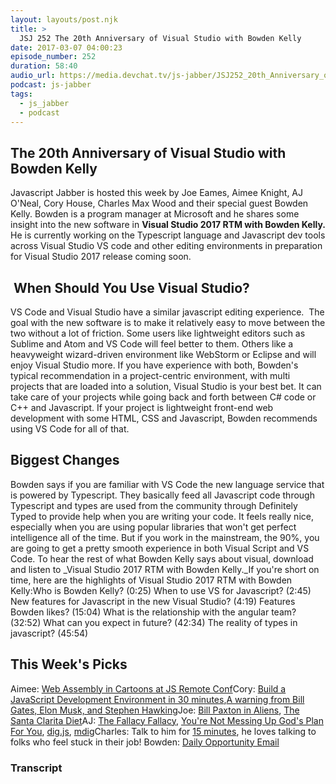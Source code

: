 ```yaml
---
layout: layouts/post.njk
title: >
  JSJ 252 The 20th Anniversary of Visual Studio with Bowden Kelly
date: 2017-03-07 04:00:23
episode_number: 252
duration: 58:40
audio_url: https://media.devchat.tv/js-jabber/JSJ252_20th_Anniversary_of_Visual_Studio_with_Bowden_Kelly_.mp3
podcast: js-jabber
tags:
  - js_jabber
  - podcast
---
```


## The 20th Anniversary of Visual Studio with Bowden Kelly

Javascript Jabber is hosted this week by Joe Eames, Aimee Knight, AJ O'Neal, Cory&nbsp;House, Charles Max Wood and their&nbsp;special guest Bowden Kelly. Bowden is a program manager at Microsoft and he shares some insight into the new software in **Visual Studio 2017 RTM with Bowden Kelly.** He is currently working on the Typescript language and Javascript dev tools across Visual Studio VS code and other editing environments in preparation for Visual Studio 2017 release coming soon.

## &nbsp;When Should You Use Visual Studio?

VS Code and Visual Studio have a similar javascript editing experience. &nbsp;The goal with the new software is to make it relatively easy to move between the two without a lot of friction. Some users like lightweight editors such as Sublime and Atom and VS Code will feel better to them. Others like a heavyweight wizard-driven environment like WebStorm or Eclipse and will enjoy Visual Studio more. If you have experience with both, Bowden's typical recommendation in a project-centric environment, with multi projects that are loaded into a solution, Visual Studio is your best bet. It can take care of your projects while going back and forth between C# code or C++ and Javascript. If your project is lightweight front-end web development with some HTML, CSS and Javascript, Bowden recommends using VS Code for all of that.

## Biggest Changes

Bowden says if you are familiar with VS Code the new language service that is powered by Typescript. They basically feed&nbsp;all Javascript code through Typescript and types are used from the community through Definitely Typed to provide&nbsp;help when you are writing your code. It feels really nice, especially when you are using popular libraries that won't get perfect intelligence all of the time. But if you work in the mainstream, the 90%, you are going to get a pretty smooth experience in both Visual Script and VS Code. To hear the rest of what Bowden Kelly says about visual, download and listen to \_Visual Studio 2017 RTM with Bowden Kelly.\_If you're short on time, here are the highlights of Visual Studio 2017 RTM with Bowden Kelly:Who is Bowden Kelly? (0:25) When to use VS for Javascript? (2:45) New features for Javascript in the new Visual Studio? (4:19) Features Bowden likes? (15:04) What is the relationship with the angular team? (32:52) What can you expect in future? (42:34) The reality of types in javascript? (45:54)

## This Week's Picks

Aimee: [Web&nbsp;Assembly in Cartoons at JS Remote Conf](https://hacks.mozilla.org/2017/02/a-cartoon-intro-to-webassembly/)Cory:&nbsp;[Build a JavaScript Development Environment in 30&nbsp;minutes](https://channel9.msdn.com/Events/Seth-on-the-Road/Codemash-2017/Build-a-JavaScript-Development-Environment-in-30-minutes?utm_content=buffer8d665&utm_medium=social&utm_source=twitter.com&utm_campaign=buffer),[A warning from Bill Gates, Elon Musk, and Stephen&nbsp;Hawking](https://medium.freecodecamp.com/bill-gates-and-elon-musk-just-warned-us-about-the-one-thing-politicians-are-too-scared-to-talk-8db9815fd398#.cd7kk78dz)Joe: [Bill Paxton in Aliens](https://www.imdb.com/title/tt0090605/), [The Santa Clarita Diet](https://www.imdb.com/title/tt5580540/)AJ: [The Fallacy Fallacy](https://www.facebook.com/photo.php?fbid=10154605669894051&set=p.10154605669894051&type=3&theater),&nbsp;[You're Not Messing Up God's Plan For You](https://www.lds.org/blog/youre-not-messing-up-gods-plan-for-you),&nbsp;[dig.js](https://git.daplie.com/Daplie/dig.js),&nbsp;[mdig](https://git.daplie.com/Daplie/mdig)Charles: Talk to him for [15 minutes](https://www.meetme.so/devchatlistener), he loves talking to folks who feel stuck in their job! Bowden: [Daily Opportunity Email](https://www.oppsdaily.com/)

### Transcript

